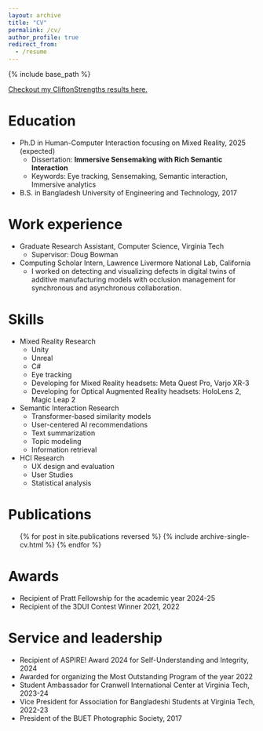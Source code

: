 ```yaml
---
layout: archive
title: "CV"
permalink: /cv/
author_profile: true
redirect_from:
  - /resume
---
```


{% include base_path %}

[Checkout my CliftonStrengths results here.](/files/CliftonStrengths_iatahmid.pdf)

Education
======
* Ph.D in Human-Computer Interaction focusing on Mixed Reality, 2025 (expected)
  * Dissertation: <b>Immersive Sensemaking with Rich Semantic Interaction</b>
  * Keywords: Eye tracking, Sensemaking, Semantic interaction, Immersive analytics
* B.S. in Bangladesh University of Engineering and Technology, 2017

Work experience
======
* Graduate Research Assistant, Computer Science, Virginia Tech
  * Supervisor: Doug Bowman
* Computing Scholar Intern, Lawrence Livermore National Lab, California
  * I worked on detecting and visualizing defects in digital twins of additive manufacturing models with occlusion management for synchronous and asynchronous collaboration.
  
Skills
======
* Mixed Reality Research
  * Unity 
  * Unreal
  * C#
  * Eye tracking
  * Developing for Mixed Reality headsets: Meta Quest Pro, Varjo XR-3
  * Developing for Optical Augmented Reality headsets: HoloLens 2, Magic Leap 2
* Semantic Interaction Research
  * Transformer-based similarity models
  * User-centered AI recommendations
  * Text summarization 
  * Topic modeling
  * Information retrieval
* HCI Research
  * UX design and evaluation
  * User Studies
  * Statistical analysis

Publications
======
  <ul>{% for post in site.publications reversed %}
    {% include archive-single-cv.html %}
  {% endfor %}</ul>
  
<!-- Talks
======
  <ul>{% for post in site.talks reversed %}
    {% include archive-single-talk-cv.html  %}
  {% endfor %}</ul>
  
Teaching
======
  <ul>{% for post in site.teaching reversed %}
    {% include archive-single-cv.html %}
  {% endfor %}</ul> -->
  
Awards
======
* Recipient of Pratt Fellowship for the academic year 2024-25
* Recipient of the 3DUI Contest Winner 2021, 2022

Service and leadership
======
* Recipient of ASPIRE! Award 2024 for Self-Understanding and Integrity, 2024
* Awarded for organizing the Most Outstanding Program of the year 2022
* Student Ambassador for Cranwell International Center at Virginia Tech, 2023-24
* Vice President for Association for Bangladeshi Students at Virginia Tech, 2022-23
* President of the BUET Photographic Society, 2017